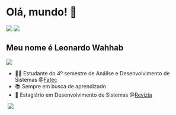 <h1>Olá, mundo! 👋</h1>
<a href="https://www.linkedin.com/in/leonardo-wahhab"><img src="https://img.shields.io/badge/-LinkedIn-%230077B5?style=for-the-badge&logo=linkedin&logoColor=white"></a> 
<a href="mailto:leonardo.wahhab@gmail.com"><img src="https://img.shields.io/badge/-Gmail-red?style=for-the-badge&logo=gmail&logoColor=white"></a>

<h2>Meu nome é Leonardo Wahhab</h2>

<img src="https://skillicons.dev/icons?i=java,spring,mysql,postgres,javascript,html,css,git,github">

- 👨‍💻 Estudante do 4º semestre de Análise e Desenvolvimento de Sistemas @[Fatec](https://www.fateccarapicuiba.edu.br/)
- 📚 Sempre em busca de aprendizado
- 💼 Estagiário em Desenvolvimento de Sistemas @[Revizia](https://revizia.com.br/)

<div>  
  <img src="https://github-readme-stats.vercel.app/api?username=leodwahhab&show_icons=true&count_private=true&hide_border=true&title_color=191970&icon_color=6A5ACD&text_color=c9d1d9&bg_color=0d1117" alt=""> 
  <img src="https://github-readme-stats.vercel.app/api/top-langs/?username=leodwahhab&layout=compact&hide_border=true&title_color=191970&text_color=DCDCDC&bg_color=0d1117">
</div>

<!--
**leodwahhab/leodwahhab** is a ✨ _special_ ✨ repository because its `README.md` (this file) appears on your GitHub profile.

Here are some ideas to get you started:

- 🔭 I’m currently working on ...
- 🌱 I’m currently learning ...
- 👯 I’m looking to collaborate on ...
- 🤔 I’m looking for help with ...
- 💬 Ask me about ...
- 📫 How to reach me: ...
- 😄 Pronouns: ...
- ⚡ Fun fact: ...
-->
